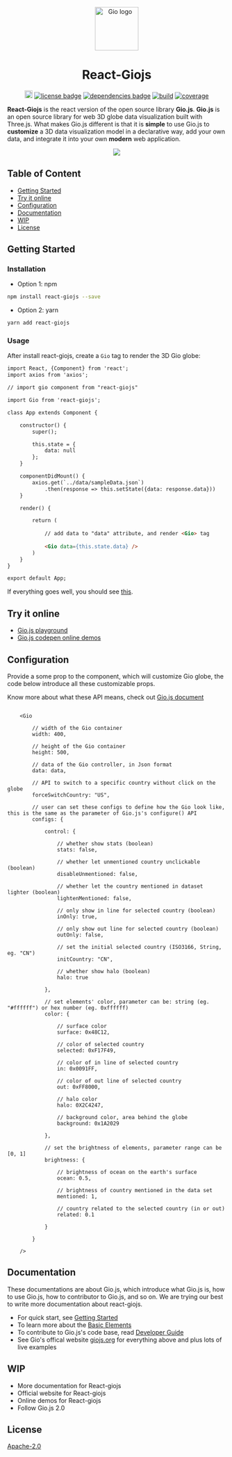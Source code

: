 
<p align="center"><a href="https://giojs.org" target="_blank"><img width="100" src="https://rawgit.com/syt123450/Gio.js/master/assets/readme/logo.png" alt="Gio logo"></a></p>

<h1 align="center">React-Giojs</h1>

<p align="center">
  <a href="https://www.npmjs.com/package/giojs"><img src="https://img.shields.io/npm/v/giojs.svg" alt="npm version" height="18"></a>
  <a href="https://github.com/syt123450/Gio.js/blob/master/LICENSE"><img src="https://img.shields.io/badge/license-Apache--2.0-green.svg" alt="license badge"></a>
  <a href="https://github.com/mrdoob/three.js/"><img src="https://img.shields.io/badge/dependencies-Three.js-brightgreen.svg" alt="dependencies badge"></a>
  <a href="https://travis-ci.org/syt123450/Gio.js"><img src="https://travis-ci.org/syt123450/Gio.js.svg" alt="build"></a>
  <a href="https://coveralls.io/github/syt123450/Gio.js?branch=master"><img src="https://coveralls.io/repos/github/syt123450/Gio.js/badge.svg" alt="coverage"></a>
</p>

**React-Giojs** is the react version of the open source library **Gio.js**. **Gio.js** is an open source library for web 3D globe data visualization built with Three.js. What makes Gio.js different is that it is **simple** to use Gio.js to **customize** a 3D data visualization model in a declarative way, add your own data, and integrate it into your own **modern** web application.

<!-- [START screenshot] -->
<p align="center">
  <a href=""><img src="https://github.com/syt123450/giojs/blob/master/assets/readme/Gio.gif"/></a>
</p>
<!-- [END screenshot] -->

## Table of Content

- [Getting Started](#getting-started)
- [Try it online](#try-it-online)
- [Configuration](#configuration)
- [Documentation](#documentation)
- [WIP](#wip)
- [License](#license)

<!-- [START getstarted] -->
## Getting Started

### Installation

- Option 1: npm
```bash
npm install react-giojs --save
```
- Option 2: yarn
```bash
yarn add react-giojs
```
### Usage

After install react-giojs, create a `Gio` tag to render the 3D Gio globe:

```html
import React, {Component} from 'react';
import axios from 'axios';

// import gio component from "react-giojs"

import Gio from 'react-giojs';

class App extends Component {

    constructor() {
        super();

        this.state = {
            data: null
        };
    }

    componentDidMount() {
        axios.get(`../data/sampleData.json`)
            .then(response => this.setState({data: response.data}))
    }

    render() {

        return (
        
            // add data to "data" attribute, and render <Gio> tag
        
            <Gio data={this.state.data} />
        )
    }
}

export default App;

```

If everything goes well, you should see [this](http://giojs.org/examples/00_hello_world(simplest).html).

## Try it online

* [Gio.js playground](http://giojs.org/html/playground.html)
* [Gio.js codepen online demos](https://codepen.io/collection/DkBobG/)

<!-- [END getstarted] -->

## Configuration

Provide a some prop to the <Gio> component, which will customize Gio globe, the code below introduce all these customizable props.

Know more about what these API means, check out [Gio.js document](http://giojs.org/html/docs/index.html)

```

    <Gio

        // width of the Gio container
        width: 400,

        // height of the Gio container
        height: 500,

        // data of the Gio controller, in Json format
        data: data,

        // API to switch to a specific country without click on the globe
        forceSwitchCountry: "US",

        // user can set these configs to define how the Gio look like, this is the same as the parameter of Gio.js's configure() API
        configs: {

            control: {

                // whether show stats (boolean)
                stats: false,

                // whether let unmentioned country unclickable (boolean)
                disableUnmentioned: false,

                // whether let the country mentioned in dataset lighter (boolean)
                lightenMentioned: false,

                // only show in line for selected country (boolean)
                inOnly: true,

                // only show out line for selected country (boolean)
                outOnly: false,

                // set the initial selected country (ISO3166, String, eg. "CN")
                initCountry: "CN",

                // whether show halo (boolean)
                halo: true

            },

            // set elements' color, parameter can be: string (eg. "#ffffff") or hex number (eg. 0xffffff)
            color: {

                // surface color
                surface: 0x48C12,

                // color of selected country
                selected: 0xF17F49,

                // color of in line of selected country
                in: 0x0091FF,

                // color of out line of selected country
                out: 0xFF8000,

                // halo color
                halo: 0X2C4247,

                // background color, area behind the globe
                background: 0x1A2029

            },

            // set the brightness of elements, parameter range can be [0, 1]
            brightness: {

                // brightness of ocean on the earth's surface
                ocean: 0.5,

                // brightness of country mentioned in the data set
                mentioned: 1,

                // country related to the selected country (in or out)
                related: 0.1

            }

        }

    />

```

<!-- [START documentation] -->
## Documentation

These documentations are about Gio.js, which introduce what Gio.js is, how to use Gio.js, how to contributor to Gio.js, and so on. We are trying our best to write more documentation about react-giojs.

- For quick start, see [Getting Started](https://github.com/syt123450/Gio.js/blob/master/docs/Getting%20Started.md)
- To learn more about the [Basic Elements](https://github.com/syt123450/Gio.js/blob/master/docs/Basic%20Elements.md)
- To contribute to Gio.js's code base, read [Developer Guide](https://github.com/syt123450/Gio.js/blob/master/docs/Developer%20Guide.md)
- See Gio's offical website [giojs.org](http://giojs.org) for everything above and plus lots of live examples

<!-- [END documentation] -->

## WIP

* More documentation for React-giojs
* Official website for React-giojs
* Online demos for React-giojs
* Follow Gio.js 2.0

## License

[Apache-2.0](https://github.com/syt123450/react-giojs/blob/master/LICENSE)


[screenshot-url]: http://via.placeholder.com/400x300
[npm-badge]: https://img.shields.io/badge/npm-v0.0.5-orange.svg
[npm-badge-url]: https://www.npmjs.com/package/giojs
[license-badge]: https://img.shields.io/badge/license-MIT-brightgreen.svg
[license-badge-url]: https://github.com/syt123450/Gio.js/blob/master/LICENSE
[dependencies-badge]: https://img.shields.io/badge/dependencies-Three.js-brightgreen.svg
[dependencies-badge-url]: https://github.com/mrdoob/three.js/
